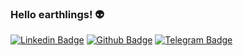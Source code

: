 ### Hello earthlings! 👽

[![Linkedin Badge](https://img.shields.io/badge/-Linkedin-0077B5?style=flat-square&logo=Linkedin&logoColor=white&link=https://www.linkedin.com/in/matheus-anjos)](https://www.linkedin.com/in/matheus-anjos) [![Github Badge](https://img.shields.io/badge/-Github-000?style=flat-square&logo=Github&logoColor=white&link=https://github.com/anjosma)](https://github.com/anjosma) [![Telegram Badge](https://img.shields.io/badge/-Telegram-0E8ED4?style=flat-square&logo=Telegram&logoColor=white&link=mailto:anjos97.matheus@gmail.com)](https://t.me/anjosmatheus)

<!--
**anjosma/anjosma** is a ✨ _special_ ✨ repository because its `README.md` (this file) appears on your GitHub profile.

Here are some ideas to get you started:

- 🔭 I’m currently working on ...
- 🌱 I’m currently learning ...
- 👯 I’m looking to collaborate on ...
- 🤔 I’m looking for help with ...
- 💬 Ask me about ...
- 📫 How to reach me: ...
- 😄 Pronouns: ...
- ⚡ Fun fact: ...
-->
